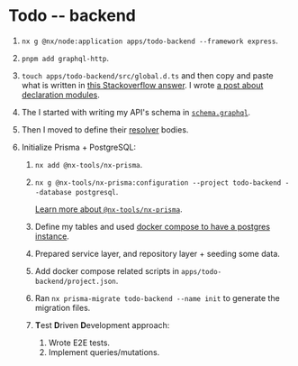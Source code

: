 # Todo -- backend

1. `nx g @nx/node:application apps/todo-backend --framework express`.
2. `pnpm add graphql-http`.
3. `touch apps/todo-backend/src/global.d.ts` and then copy and paste what is written in [this Stackoverflow answer](https://stackoverflow.com/a/76096021/8784518). I wrote [a post about declaration modules](https://dev.to/kasir-barati/module-declaration-in-ts-49b2).
4. The I started with writing my API's schema in [`schema.graphql`](./src/schema.graphql).
5. Then I moved to define their [resolver](./src/resolvers/) bodies.
6. Initialize Prisma + PostgreSQL:

   1. `nx add @nx-tools/nx-prisma`.
   2. `nx g @nx-tools/nx-prisma:configuration --project todo-backend --database postgresql`.

      [Learn more about `@nx-tools/nx-prisma`](https://www.npmjs.com/package/@nx-tools/nx-prisma).

   3. Define my tables and used [docker compose to have a postgres instance](https://github.com/kasir-barati/docker/blob/main/docker-compose-files/postgres/postgres-pgadmin/compose.yml).
   4. Prepared service layer, and repository layer + seeding some data.
   5. Add docker compose related scripts in `apps/todo-backend/project.json`.
   6. Ran `nx prisma-migrate todo-backend --name init` to generate the migration files.
   7. **T**est **D**riven **D**evelopment approach:
      1. Wrote E2E tests.
      2. Implement queries/mutations.
